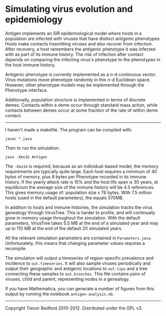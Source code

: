 # Simulating virus evolution and epidemiology

Antigen implements an SIR epidemiological model where hosts in a population are infected with
viruses that have distinct antigenic phenotypes.  Hosts make contacts trasmitting viruses and also
recover from infection.  After recovery, a host remembers the antigenic phenotype it was infected
with as part of its immune history.  The risk of infection after contact depends on comparing the
infecting virus's phenotype to the phenotypes in the host immune history.

Antigenic phenotype is currently implemented as a *n*-d continuous vector.  Virus mutations move
phenotype randomly in this *n*-d Euclidean space.  However, other phenotype models may be
implemented through the Phenotype interface.

Additionally, population structure is implemented in terms of discrete demes.  Contacts within a
deme occur through standard mass action, while contacts between demes occur at some fraction of the
rate of within deme contact.

-------------------------------------------

I haven't made a makefile.  The program can be compiled with:

	javac *.java

Then to run the simulation:

	java -Xmx1G Antigen

The `-Xmx1G` is required, because as an individual-based model, the memory requirements are
typically quite large. Each host requires a minimum of 40 bytes of memory, plus 8 bytes per
Phenotype recorded in its immune history.  If the yearly attack rate is 15% and the host life span
is 30 years, at equilibrium the average size of the immune history will be 4.5 references.  This
gives memory usage of: population size x 76 bytes.  With 7.5 million hosts (used in the default
parameters), the equals 570MB.

In addition to hosts and immune histories, the simulation tracks the virus genealogy through
VirusTree.  This is harder to profile, and will continually grow in memory usage throughout the
simulation.  With the default parameters, VirusTree takes 5.5 MB at the end of a simulated year and
may up to 110 MB at the end of the default 20 simulated years.

All the relevant simulation parameters are contained in `Parameters.java`.  Unfortunately, this
means that changing parameter values requires a recompile.

The simulation will output a timeseries of region-specific prevalence and incidence to
`out.timeseries`.  It will also sample viruses periodically and output their geographic and
antigenic locations to `out.tips` and a tree connecting these samples to `out.branches`.  This file
contains pairs of viruses, child and parent, representing nodes in a genealogy.

If you have Mathematica, you can generate a number of figures from this output by running the
notebook `antigen-analysis.nb`.

-------------------------------------------

Copyright Trevor Bedford 2010-2012. Distributed under the GPL v3.